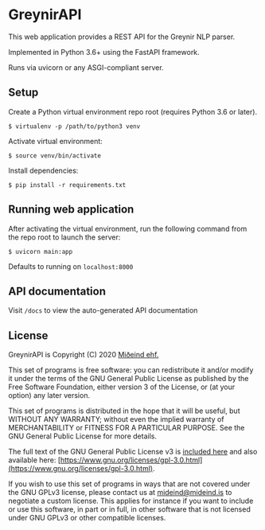 # GreynirAPI

This web application provides a REST API for the Greynir NLP parser.

Implemented in Python 3.6+ using the FastAPI framework.

Runs via uvicorn or any ASGI-compliant server.


## Setup

Create a Python virtual environment repo root (requires Python 3.6 or later).

```
$ virtualenv -p /path/to/python3 venv
```

Activate virtual environment:

```
$ source venv/bin/activate
```

Install dependencies:

```
$ pip install -r requirements.txt
```

## Running web application

After activating the virtual environment, run the following command from the
repo root to launch the server:

```
$ uvicorn main:app
```

Defaults to running on `localhost:8000`

## API documentation

Visit `/docs` to view the auto-generated API documentation

## License

GreynirAPI is Copyright (C) 2020 [Miðeind ehf.](https://mideind.is)

This set of programs is free software: you can redistribute it and/or modify it
under the terms of the GNU General Public License as published by the Free
Software Foundation, either version 3 of the License, or (at your option) any later
version.

This set of programs is distributed in the hope that it will be useful, but WITHOUT
ANY WARRANTY; without even the implied warranty of MERCHANTABILITY or FITNESS FOR
A PARTICULAR PURPOSE. See the GNU General Public License for more details.

The full text of the GNU General Public License v3 is
[included here](https://github.com/mideind/Greynir/blob/master/LICENSE.txt)
and also available here: [https://www.gnu.org/licenses/gpl-3.0.html](https://www.gnu.org/licenses/gpl-3.0.html).

If you wish to use this set of programs in ways that are not covered under the
GNU GPLv3 license, please contact us at [mideind@mideind.is](mailto:mideind@mideind.is)
to negotiate a custom license. This applies for instance if you want to include or use
this software, in part or in full, in other software that is not licensed under
GNU GPLv3 or other compatible licenses.
